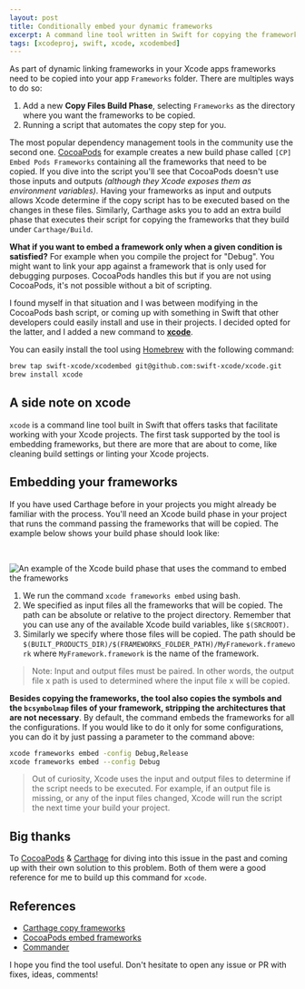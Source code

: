 ```yaml
---
layout: post
title: Conditionally embed your dynamic frameworks
excerpt: A command line tool written in Swift for copying the frameworks from your project to the output frameworks directory.
tags: [xcodeproj, swift, xcode, xcodembed]
---
```


As part of dynamic linking frameworks in your Xcode apps frameworks need to be copied into your app `Frameworks` folder. There are multiples ways to do so:

1. Add a new **Copy Files Build Phase**, selecting `Frameworks` as the directory where you want the frameworks to be copied.
2. Running a script that automates the copy step for you.

The most popular dependency management tools in the community use the second one. [CocoaPods](https://cocoapods.org) for example creates a new build phase called `[CP] Embed Pods Frameworks` containing all the frameworks that need to be copied. If you dive into the script you'll see that CocoaPods doesn't use those inputs and outputs _(although they Xcode exposes them as environment variables)_. Having your frameworks as input and outputs allows Xcode determine if the copy script has to be executed based on the changes in these files. Similarly, Carthage asks you to add an extra build phase that executes their script for copying the frameworks that they build under `Carthage/Build`.

**What if you want to embed a framework only when a given condition is satisfied?** For example when you compile the project for "Debug". You might want to link your app against a framework that is only used for debugging purposes. CocoaPods handles this but if you are not using CocoaPods, it's not possible without a bit of scripting.

I found myself in that situation and I was between modifying in the CocoaPods bash script, or coming up with something in Swift that other developers could easily install and use in their projects. I decided opted for the latter, and I added a new command to [**xcode**](https://github.com/swift-xcode/xcode).

You can easily install the tool using [Homebrew](https://brew.sh/) with the following command:

```bash
brew tap swift-xcode/xcodembed git@github.com:swift-xcode/xcode.git
brew install xcode
```

## A side note on xcode

`xcode` is a command line tool built in Swift that offers tasks that facilitate working with your Xcode projects. The first task supported by the tool is embedding frameworks, but there are more that are about to come, like cleaning build settings or linting your Xcode projects.

## Embedding your frameworks

If you have used Carthage before in your projects you might already be familiar with the process. You'll need an Xcode build phase in your project that runs the command passing the frameworks that will be copied. The example below shows your build phase should look like:

<br />

![An example of the Xcode build phase that uses the command to embed the frameworks](/images/posts/Frameworks-Embed.png)

1. We run the command `xcode frameworks embed` using bash.
2. We specified as input files all the frameworks that will be copied. The path can be absolute or relative to the project directory. Remember that you can use any of the available Xcode build variables, like `$(SRCROOT)`.
3. Similarly we specify where those files will be copied. The path should be `$(BUILT_PRODUCTS_DIR)/$(FRAMEWORKS_FOLDER_PATH)/MyFramework.framework` where `MyFramework.framework` is the name of the framework.

> Note: Input and output files must be paired. In other words, the output file x path is used to determined where the input file x will be copied.

**Besides copying the frameworks, the tool also copies the symbols and the `bcsymbolmap` files of your framework, stripping the architectures that are not necessary**. By default, the command embeds the frameworks for all the configurations. If you would like to do it only for some configurations, you can do it by just passing a parameter to the command above:

```bash
xcode frameworks embed -config Debug,Release
xcode frameworks embed --config Debug
```

> Out of curiosity, Xcode uses the input and output files to determine if the script needs to be executed. For example, if an output file is missing, or any of the input files changed, Xcode will run the script the next time your build your project.

## Big thanks

To [CocoaPods](https://cocoapods.org) & [Carthage](https://github.com/carthage) for diving into this issue in the past and coming up with their own solution to this problem. Both of them were a good reference for me to build up this command for `xcode`.

## References

- [Carthage copy frameworks](https://github.com/Carthage/Carthage/blob/master/Source/carthage/CopyFrameworks.swift)
- [CocoaPods embed frameworks](https://github.com/CocoaPods/CocoaPods/blob/master/lib/cocoapods/generator/embed_frameworks_script.rb)
- [Commander](https://github.com/kylef/Commander)

I hope you find the tool useful. Don't hesitate to open any issue or PR with fixes, ideas, comments!
